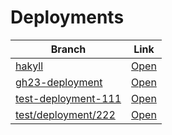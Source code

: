 # Deployments

| Branch | Link |
| --- | --- |
| [hakyll](https://github.com/visortelle/haskellfoundation.github.io/tree/) | [Open](https://visortelle.github.io/haskellfoundation.github.io/) |
| [gh23-deployment](https://github.com/visortelle/haskellfoundation.github.io/tree/gh23-deployment) | [Open](https://visortelle.github.io/haskellfoundation.github.io/branches/gh23-deployment) |
| [test-deployment-111](https://github.com/visortelle/haskellfoundation.github.io/tree/test-deployment-111) | [Open](https://visortelle.github.io/haskellfoundation.github.io/branches/test-deployment-111) |
| [test/deployment/222](https://github.com/visortelle/haskellfoundation.github.io/tree/test/deployment/222) | [Open](https://visortelle.github.io/haskellfoundation.github.io/branches/test-deployment-222) |
